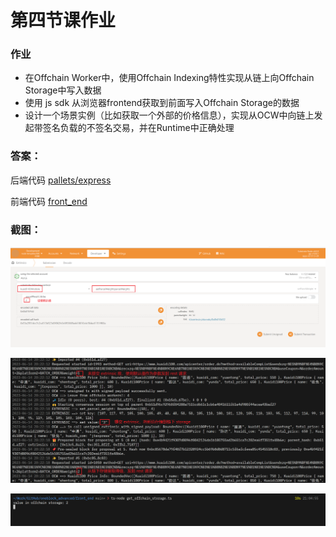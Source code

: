 # 第四节课作业

### 作业

* 在Offchain Worker中，使用Offchain Indexing特性实现从链上向Offchain Storage中写入数据
* 使用 js sdk 从浏览器frontend获取到前面写入Offchain Storage的数据
* 设计一个场景实例（比如获取一个外部的价格信息），实现从OCW中向链上发起带签名负载的不签名交易，并在Runtime中正确处理

### 答案：

后端代码 [pallets/express](./pallets/kuaidi100)

前端代码 [front_end](./front_end)
### 截图：
![tests](./img/lesson04_01.png)

![tests](./img/lesson04_02.png)

![tests](./img/lesson04_03.png)

